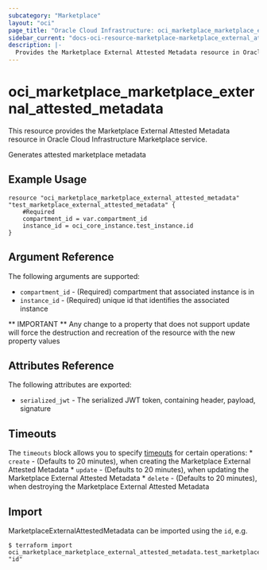 ```yaml
---
subcategory: "Marketplace"
layout: "oci"
page_title: "Oracle Cloud Infrastructure: oci_marketplace_marketplace_external_attested_metadata"
sidebar_current: "docs-oci-resource-marketplace-marketplace_external_attested_metadata"
description: |-
  Provides the Marketplace External Attested Metadata resource in Oracle Cloud Infrastructure Marketplace service
---
```


# oci_marketplace_marketplace_external_attested_metadata
This resource provides the Marketplace External Attested Metadata resource in Oracle Cloud Infrastructure Marketplace service.

Generates attested marketplace metadata

## Example Usage

```hcl
resource "oci_marketplace_marketplace_external_attested_metadata" "test_marketplace_external_attested_metadata" {
	#Required
	compartment_id = var.compartment_id
	instance_id = oci_core_instance.test_instance.id
}
```

## Argument Reference

The following arguments are supported:

* `compartment_id` - (Required) compartment that associated instance is in
* `instance_id` - (Required) unique id that identifies the associated instance


** IMPORTANT **
Any change to a property that does not support update will force the destruction and recreation of the resource with the new property values

## Attributes Reference

The following attributes are exported:

* `serialized_jwt` - The serialized JWT token, containing header, payload, signature

## Timeouts

The `timeouts` block allows you to specify [timeouts](https://registry.terraform.io/providers/oracle/oci/latest/docs/guides/changing_timeouts) for certain operations:
	* `create` - (Defaults to 20 minutes), when creating the Marketplace External Attested Metadata
	* `update` - (Defaults to 20 minutes), when updating the Marketplace External Attested Metadata
	* `delete` - (Defaults to 20 minutes), when destroying the Marketplace External Attested Metadata


## Import

MarketplaceExternalAttestedMetadata can be imported using the `id`, e.g.

```
$ terraform import oci_marketplace_marketplace_external_attested_metadata.test_marketplace_external_attested_metadata "id"
```

